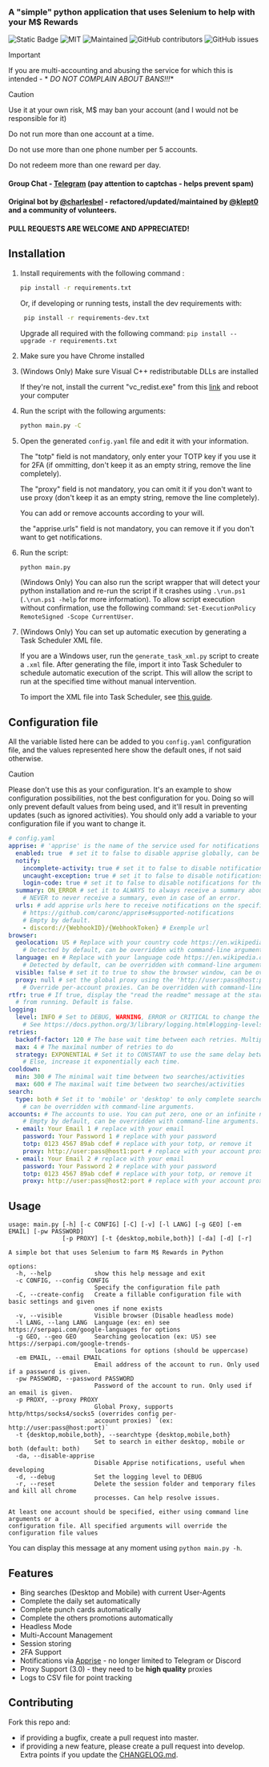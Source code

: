 ### A "simple" python application that uses Selenium to help with your M$ Rewards

![Static Badge](https://img.shields.io/badge/Made_in-python-violet?style=for-the-badge)
![MIT](https://img.shields.io/badge/License-MIT-blue.svg?style=for-the-badge)
![Maintained](https://img.shields.io/badge/Maintained%3F-yes-green.svg?style=for-the-badge)
![GitHub contributors](https://img.shields.io/github/contributors/klept0/MS-Rewards-Farmer?style=for-the-badge)
![GitHub issues](https://img.shields.io/github/issues/klept0/MS-Rewards-Farmer?style=for-the-badge)



> [!IMPORTANT]
> If you are multi-accounting and abusing the service for which this is intended - *
*_DO NOT COMPLAIN ABOUT BANS!!!_**



> [!CAUTION]
> Use it at your own risk, M$ may ban your account (and I would not be responsible for it)
>
> Do not run more than one account at a time.
>
> Do not use more than one phone number per 5 accounts.
>
> Do not redeem more than one reward per day.

#### Group Chat - [Telegram](https://t.me/klept0_MS_Rewards_Farmer/) (pay attention to captchas - helps prevent spam)

#### Original bot by [@charlesbel](https://github.com/charlesbel) - refactored/updated/maintained by [@klept0](https://github.com/klept0) and a community of volunteers.

#### PULL REQUESTS ARE WELCOME AND APPRECIATED!

## Installation

1. Install requirements with the following command :
   ```sh
   pip install -r requirements.txt
   ```

   Or, if developing or running tests, install the dev requirements with:
   ```sh
    pip install -r requirements-dev.txt
   ```

   Upgrade all required with the following command:
   `pip install --upgrade -r requirements.txt`

2. Make sure you have Chrome installed

3. (Windows Only) Make sure Visual C++ redistributable DLLs are installed

   If they're not, install the current "vc_redist.exe" from
   this [link](https://learn.microsoft.com/en-GB/cpp/windows/latest-supported-vc-redist?view=msvc-170)
   and reboot your computer

4. Run the script with the following arguments:
   ```sh
   python main.py -C
   ```

5. Open the generated `config.yaml` file and edit it with your information.

   The "totp" field is not mandatory, only enter your TOTP key if you use it for 2FA (if
   ommitting, don't keep it as an empty string, remove the line completely).

   The "proxy" field is not mandatory, you can omit it if you don't want to use proxy (don't
   keep it as an empty string, remove the line completely).

   You can add or remove accounts according to your will.

   the "apprise.urls" field is not mandatory, you can remove it if you don't want to get notifications.

6. Run the script:
   ```sh
   python main.py
   ```

   (Windows Only) You can also run the script wrapper that will detect your python installation
   and re-run the script if it crashes using `.\run.ps1` (`.\run.ps1 -help` for more
   information). To allow script execution without confirmation, use the following command:
   `Set-ExecutionPolicy RemoteSigned -Scope CurrentUser`.

7. (Windows Only) You can set up automatic execution by generating a Task Scheduler XML file.

   If you are a Windows user, run the `generate_task_xml.py` script to create a `.xml` file.
   After generating the file, import it into Task Scheduler to schedule automatic execution of
   the script. This will allow the script to run at the specified time without manual
   intervention.

   To import the XML file into Task Scheduler,
   see [this guide](https://superuser.com/a/485565/709704).

## Configuration file

All the variable listed here can be added to you `config.yaml` configuration file, and the values represented here show
the default ones, if not said otherwise.

> [!CAUTION]
> Please don't use this as your configuration. It's an example to show configuration possibilities,
> not the best configuration for you. Doing so will only prevent default values from being used,
> and it'll result in preventing updates (such as ignored activities).
> You should only add a variable to your configuration file if you want to change it.

```yaml
# config.yaml
apprise: # 'apprise' is the name of the service used for notifications https://github.com/caronc/apprise
  enabled: true  # set it to false to disable apprise globally, can be overridden with command-line arguments.
  notify:
    incomplete-activity: true # set it to false to disable notifications for incomplete activities
    uncaught-exception: true # set it to false to disable notifications for uncaught exceptions
    login-code: true # set it to false to disable notifications for the temporary M$ Authenticator login code
  summary: ON_ERROR # set it to ALWAYS to always receive a summary about your points progression or errors, or to 
    # NEVER to never receive a summary, even in case of an error. 
  urls: # add apprise urls here to receive notifications on the specified services :
    # https://github.com/caronc/apprise#supported-notifications
    # Empty by default.
    - discord://{WebhookID}/{WebhookToken} # Exemple url 
browser:
  geolocation: US # Replace with your country code https://en.wikipedia.org/wiki/ISO_3166-1_alpha-2.
    # Detected by default, can be overridden with command-line arguments.
  language: en # Replace with your language code https://en.wikipedia.org/wiki/List_of_ISO_639-1_codes.
    # Detected by default, can be overridden with command-line arguments.
  visible: false # set it to true to show the browser window, can be overridden with command-line arguments.
  proxy: null # set the global proxy using the 'http://user:pass@host:port' syntax.
    # Override per-account proxies. Can be overridden with command-line arguments.
rtfr: true # If true, display the "read the readme" message at the start of the script and prevent the script
  # from running. Default is false.
logging:
  level: INFO # Set to DEBUG, WARNING, ERROR or CRITICAL to change the level of displayed information in the terminal
    # See https://docs.python.org/3/library/logging.html#logging-levels. Can be overridden with command-line arguments.
retries:
  backoff-factor: 120 # The base wait time between each retries. Multiplied by two each try.
  max: 4 # The maximal number of retries to do
  strategy: EXPONENTIAL # Set it to CONSTANT to use the same delay between each retries.
    # Else, increase it exponentially each time.
cooldown:
  min: 300 # The minimal wait time between two searches/activities
  max: 600 # The maximal wait time between two searches/activities
search:
  type: both # Set it to 'mobile' or 'desktop' to only complete searches on one plateform,
    # can be overridden with command-line arguments.
accounts: # The accounts to use. You can put zero, one or an infinite number of accounts here.
    # Empty by default, can be overridden with command-line arguments.
  - email: Your Email 1 # replace with your email
    password: Your Password 1 # replace with your password
    totp: 0123 4567 89ab cdef # replace with your totp, or remove it
    proxy: http://user:pass@host1:port # replace with your account proxy, or remove it
  - email: Your Email 2 # replace with your email
    password: Your Password 2 # replace with your password
    totp: 0123 4567 89ab cdef # replace with your totp, or remove it
    proxy: http://user:pass@host2:port # replace with your account proxy, or remove it
```

## Usage

```
usage: main.py [-h] [-c CONFIG] [-C] [-v] [-l LANG] [-g GEO] [-em EMAIL] [-pw PASSWORD]
               [-p PROXY] [-t {desktop,mobile,both}] [-da] [-d] [-r]

A simple bot that uses Selenium to farm M$ Rewards in Python

options:
  -h, --help            show this help message and exit
  -c CONFIG, --config CONFIG
                        Specify the configuration file path
  -C, --create-config   Create a fillable configuration file with basic settings and given
                        ones if none exists
  -v, --visible         Visible browser (Disable headless mode)
  -l LANG, --lang LANG  Language (ex: en) see https://serpapi.com/google-languages for options
  -g GEO, --geo GEO     Searching geolocation (ex: US) see https://serpapi.com/google-trends-
                        locations for options (should be uppercase)
  -em EMAIL, --email EMAIL
                        Email address of the account to run. Only used if a password is given.
  -pw PASSWORD, --password PASSWORD
                        Password of the account to run. Only used if an email is given.
  -p PROXY, --proxy PROXY
                        Global Proxy, supports http/https/socks4/socks5 (overrides config per-
                        account proxies) `(ex: http://user:pass@host:port)`
  -t {desktop,mobile,both}, --searchtype {desktop,mobile,both}
                        Set to search in either desktop, mobile or both (default: both)
  -da, --disable-apprise
                        Disable Apprise notifications, useful when developing
  -d, --debug           Set the logging level to DEBUG
  -r, --reset           Delete the session folder and temporary files and kill all chrome
                        processes. Can help resolve issues.

At least one account should be specified, either using command line arguments or a
configuration file. All specified arguments will override the configuration file values
```

You can display this message at any moment using `python main.py -h`.

## Features

- Bing searches (Desktop and Mobile) with current User-Agents
- Complete the daily set automatically
- Complete punch cards automatically
- Complete the others promotions automatically
- Headless Mode
- Multi-Account Management
- Session storing
- 2FA Support
- Notifications via [Apprise](https://github.com/caronc/apprise) - no longer limited to
  Telegram or Discord
- Proxy Support (3.0) - they need to be **high quality** proxies
- Logs to CSV file for point tracking

## Contributing

Fork this repo and:

* if providing a bugfix, create a pull request into master.
* if providing a new feature, please create a pull request into develop. Extra points if you
  update the [CHANGELOG.md](CHANGELOG.md).
